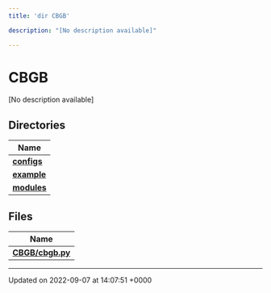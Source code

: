 ```yaml
---
title: 'dir CBGB'

description: "[No description available]"

---
```


# CBGB

[No description available]

## Directories

| Name           |
| -------------- |
| **[configs](/documentation/code/files/dir_7524210df66c20ffbf71a5efe6d88974/#dir-configs)**  |
| **[example](/documentation/code/files/dir_933b1a749cf61c835910b3fc81f598b2/#dir-example)**  |
| **[modules](/documentation/code/files/dir_db550d2aca43e66332e8152f8c53a42b/#dir-modules)**  |

## Files

| Name           |
| -------------- |
| **[CBGB/cbgb.py](/documentation/code/files/cbgb_8py/#file-cbgbpy)**  |






-------------------------------

Updated on 2022-09-07 at 14:07:51 +0000
